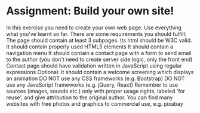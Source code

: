 # Assignment: Build your own site!
In this exercise you need to create your own web page. Use everything what you've learnt so far.
There are some requirements you should fulfill:
The page should contain at least 3 subpages.
Its html should be W3C valid.
It should contain properly used HTML5 elements
It should contain a navigation menu
It should contain a contact page with a form to send email to the author (you don't need to create server side logic, only the front end)
Contact page should have validation written in JavaScript using regular expressions
Optional: It should contain a welcome screening which displays an animation
DO NOT use any CSS frameworks (e.g. Bootstrap)
DO NOT use any JavaScript frameworks (e.g. jQuery, React)
Remember to use sources (images, sounds etc.) only with proper usage rights, labeled 'for reuse', and give attribution to the original author. You can find many websites with free photos and graphics to commercial use, e.g. pixabay
